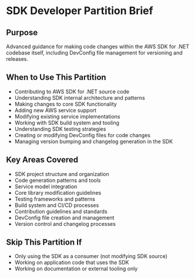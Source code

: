 # SDK Developer Partition Brief

## Purpose
Advanced guidance for making code changes within the AWS SDK for .NET codebase itself, including DevConfig file management for versioning and releases.

## When to Use This Partition
- Contributing to AWS SDK for .NET source code
- Understanding SDK internal architecture and patterns
- Making changes to core SDK functionality
- Adding new AWS service support
- Modifying existing service implementations
- Working with SDK build system and tooling
- Understanding SDK testing strategies
- Creating or modifying DevConfig files for code changes
- Managing version bumping and changelog generation in the SDK

## Key Areas Covered
- SDK project structure and organization
- Code generation patterns and tools
- Service model integration
- Core library modification guidelines
- Testing frameworks and patterns
- Build system and CI/CD processes
- Contribution guidelines and standards
- DevConfig file creation and management
- Version control and changelog processes

## Skip This Partition If
- Only using the SDK as a consumer (not modifying SDK source)
- Working on application code that uses the SDK
- Working on documentation or external tooling only